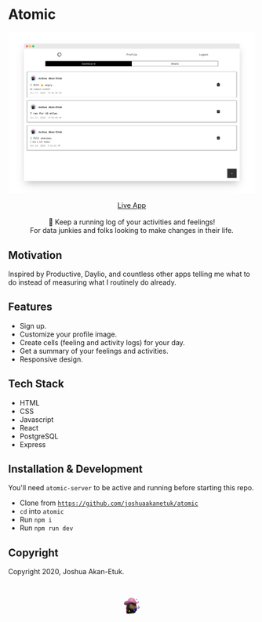 # Atomic

<a href="https://atomic.joshuaakanetuk.com" title="Atomic">
  <img src="public/1.png" title="Screenshot of application.">
</a>

 <p align="center"><a href="https://atomic.joshuaakanetuk.com">Live App</a><br><br>📜 Keep a running log of your activities and feelings!<br>For data junkies and folks looking to make changes in their life.</p>

## Motivation

Inspired by Productive, Daylio, and countless other apps telling me what to do instead of measuring what I routinely do already. 

## Features

- Sign up.
- Customize your profile image.
- Create cells (feeling and activity logs) for your day.
- Get a summary of your feelings and activities. 
- Responsive design.


## Tech Stack

- HTML
- CSS
- Javascript
- React
- PostgreSQL
- Express


## Installation & Development 

You'll need `atomic-server` to be active and running before starting this repo.

- Clone from [`https://github.com/joshuaakanetuk/atomic`](https://github.com/joshuaakanetuk/atomic)
- `cd` into `atomic`
- Run `npm i` 
- Run `npm run dev`


## Copyright
Copyright 2020, Joshua Akan-Etuk. 

<br>

<p align="center"><a href="https://joshuaakanetuk.com" title="Joshua Akan-Etuk">
  <img src="https://github.com/joshuaakanetuk/client/raw/master/public/favicon.png" alt="">
</a></p>